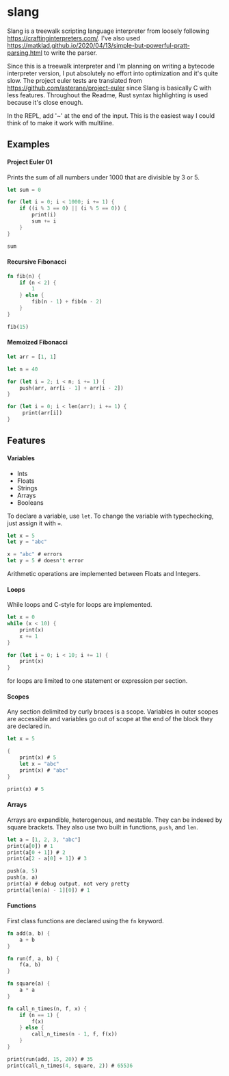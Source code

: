 # slang

Slang is a treewalk scripting language interpreter from loosely following https://craftinginterpreters.com/. I've also used <https://matklad.github.io/2020/04/13/simple-but-powerful-pratt-parsing.html> to write the parser.

Since this is a treewalk interpreter and I'm planning on writing a bytecode interpreter version, I put absolutely no effort into optimization and it's quite slow. The project euler tests are translated from <https://github.com/asterane/project-euler> since Slang is basically C with less features. Throughout the Readme, Rust syntax highlighting is used because it's close enough.

In the REPL, add '~' at the end of the input. This is the easiest way I could think of to make it work with multiline.

## Examples

#### Project Euler 01

Prints the sum of all numbers under 1000 that are divisible by 3 or 5.

```rust
let sum = 0

for (let i = 0; i < 1000; i += 1) {
    if ((i % 3 == 0) || (i % 5 == 0)) {
        print(i)
        sum += i
    }
}

sum
```

#### Recursive Fibonacci
```rust
fn fib(n) {
    if (n < 2) {
        1
    } else {
        fib(n - 1) + fib(n - 2)
    }
}

fib(15)
```

#### Memoized Fibonacci
```rust
let arr = [1, 1]

let n = 40

for (let i = 2; i < n; i += 1) {
    push(arr, arr[i - 1] + arr[i - 2])
}

for (let i = 0; i < len(arr); i += 1) {
     print(arr[i])
}
```

## Features

#### Variables

- Ints
- Floats
- Strings
- Arrays
- Booleans

To declare a variable, use `let`. To change the variable with typechecking, just assign it with `=`.

```rust
let x = 5
let y = "abc"

x = "abc" # errors
let y = 5 # doesn't error
```

Arithmetic operations are implemented between Floats and Integers.

#### Loops

While loops and C-style for loops are implemented.

```rust
let x = 0
while (x < 10) {
    print(x)
    x += 1
}

for (let i = 0; i < 10; i += 1) {
    print(x)
}
```

for loops are limited to one statement or expression per section.

#### Scopes

Any section delimited by curly braces is a scope. Variables in outer scopes are accessible and variables go out of scope at the end of the block they are declared in.

```rust
let x = 5

{
    print(x) # 5
    let x = "abc"
    print(x) # "abc"
}

print(x) # 5
```

#### Arrays

Arrays are expandible, heterogenous, and nestable. They can be indexed by square brackets. They also use two built in functions, `push`, and `len`.

```rust
let a = [1, 2, 3, "abc"]
print(a[0]) # 1
print(a[0 + 1]) # 2 
print(a[2 - a[0] + 1]) # 3

push(a, 5)
push(a, a)
print(a) # debug output, not very pretty
print(a[len(a) - 1][0]) # 1
```

#### Functions

First class functions are declared using the `fn` keyword.

```rust
fn add(a, b) {
    a + b
}

fn run(f, a, b) {
    f(a, b)
}

fn square(a) {
    a * a
}

fn call_n_times(n, f, x) {
    if (n == 1) {
        f(x)
    } else {
        call_n_times(n - 1, f, f(x))
    }
}

print(run(add, 15, 20)) # 35
print(call_n_times(4, square, 2)) # 65536
```
